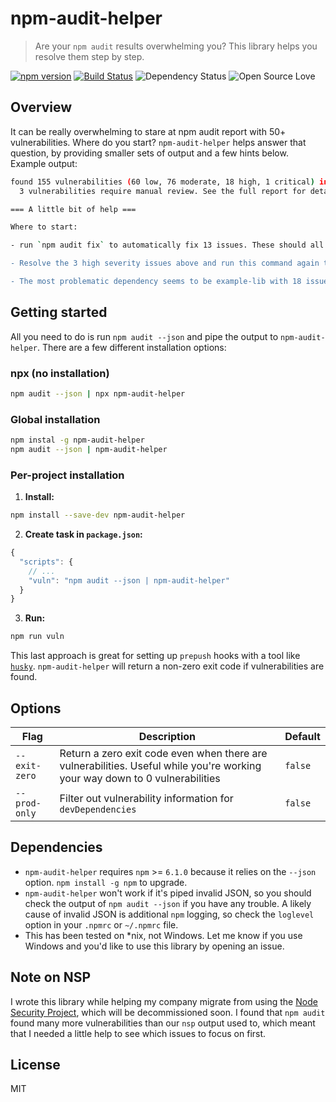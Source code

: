 # npm-audit-helper

> Are your `npm audit` results overwhelming you? This library helps you resolve them step by step.

[![npm version](https://badge.fury.io/js/npm-audit-helper.svg)](https://badge.fury.io/js/npm-audit-helper)
[![Build Status](https://travis-ci.org/rouanw/npm-audit-helper.svg?branch=master)](https://travis-ci.org/rouanw/npm-audit-helper)
![Dependency Status](https://david-dm.org/rouanw/npm-audit-helper.svg)
![Open Source Love](https://badges.frapsoft.com/os/mit/mit.svg?v=102)

## Overview

It can be really overwhelming to stare at npm audit report with 50+ vulnerabilities. Where do you start? `npm-audit-helper` helps answer that question, by providing smaller sets of output and a few hints below. Example output:

```sh
found 155 vulnerabilities (60 low, 76 moderate, 18 high, 1 critical) in 22715 scanned packages
  3 vulnerabilities require manual review. See the full report for details.

=== A little bit of help ===

Where to start:

- run `npm audit fix` to automatically fix 13 issues. These should all be non-breaking upgrades, so don't stress.

- Resolve the 3 high severity issues above and run this command again to move to the next severity.

- The most problematic dependency seems to be example-lib with 18 issues that need your attention.
```

## Getting started

All you need to do is run `npm audit --json` and pipe the output to `npm-audit-helper`. There are a few different installation options:

### npx (no installation)

```sh
npm audit --json | npx npm-audit-helper
```

### Global installation

```sh
npm instal -g npm-audit-helper
npm audit --json | npm-audit-helper
```

### Per-project installation

1. __Install:__

```sh
npm install --save-dev npm-audit-helper
```

2. __Create task in `package.json`:__

```js
{
  "scripts": {
    // ...
    "vuln": "npm audit --json | npm-audit-helper"
  }
}
```

3. __Run:__

```sh
npm run vuln
```

This last approach is great for setting up `prepush` hooks with a tool like [`husky`](https://github.com/typicode/husky). `npm-audit-helper` will return a non-zero exit code if vulnerabilities are found.

## Options

Flag|Description|Default
---|---|---
`--exit-zero`|Return a zero exit code even when there are vulnerabilities. Useful while you're working your way down to 0 vulnerabilities|`false`
`--prod-only`|Filter out vulnerability information for `devDependencies`|`false`

## Dependencies

- `npm-audit-helper` requires `npm` >= `6.1.0` because it relies on the `--json` option. `npm install -g npm` to upgrade.
- `npm-audit-helper` won't work if it's piped invalid JSON, so you should check the output of `npm audit --json` if you have any trouble. A likely cause of invalid JSON is additional `npm` logging, so check the `loglevel` option in your `.npmrc` or `~/.npmrc` file.
- This has been tested on *nix, not Windows. Let me know if you use Windows and you'd like to use this library by opening an issue.

## Note on NSP

I wrote this library while helping my company migrate from using the [Node Security Project](https://nodesecurity.io/), which will be decommissioned soon. I found that `npm audit` found many more vulnerabilities than our `nsp` output used to, which meant that I needed a little help to see which issues to focus on first.

## License

MIT

